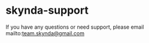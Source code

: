 # skynda-support

If you have any questions or need support, please email mailto:team.skynda@gmail.com
